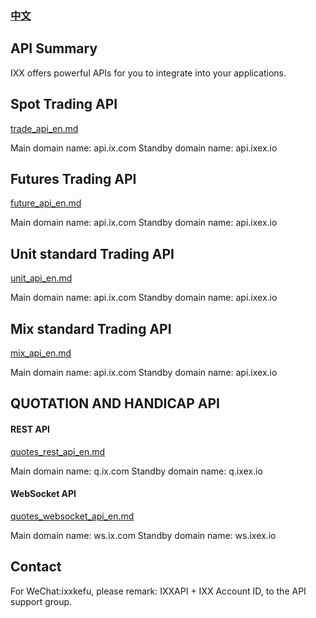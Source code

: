 ### [中文](./README.md)


## API Summary
IXX offers powerful APIs for you to integrate into your applications.

## Spot Trading API
[trade_api_en.md](./trade_api_en.md)
<p>
Main domain name: api.ix.com Standby domain name: api.ixex.io
</p>

## Futures Trading API
[future_api_en.md](./future_api_en.md)
<p>
Main domain name: api.ix.com  Standby domain name: api.ixex.io
</p>

## Unit standard Trading API
[unit_api_en.md](./unit_api_en.md)
<p>
Main domain name: api.ix.com  Standby domain name: api.ixex.io
</p>

## Mix standard Trading API
[mix_api_en.md](./mix_api_en.md)
<p>
Main domain name: api.ix.com  Standby domain name: api.ixex.io
</p>


## QUOTATION AND HANDICAP API

#### REST API
[quotes_rest_api_en.md](./quotes_rest_api_en.md)
<p>
Main domain name: q.ix.com Standby domain name: q.ixex.io
</p>

#### WebSocket API
[quotes_websocket_api_en.md](./quotes_websocket_api_en.md)
<p>
Main domain name: ws.ix.com   Standby domain name: ws.ixex.io
</p>

## Contact
For WeChat:ixxkefu, please remark: IXXAPI + IXX Account ID, to the API support group.
